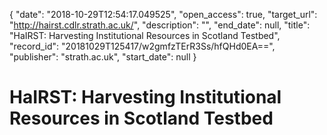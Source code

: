{
  "date": "2018-10-29T12:54:17.049525", 
  "open_access": true, 
  "target_url": "http://hairst.cdlr.strath.ac.uk/", 
  "description": "", 
  "end_date": null, 
  "title": "HaIRST: Harvesting Institutional Resources in Scotland Testbed", 
  "record_id": "20181029T125417/w2gmfzTErR3Ss/hfQHd0EA==", 
  "publisher": "strath.ac.uk", 
  "start_date": null
}

# HaIRST: Harvesting Institutional Resources in Scotland Testbed

